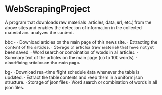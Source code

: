 # WebScrapingProject
A program that downloads raw materials (articles, data, url, etc.) from the above sites and enables the detection of information in the collected material and analyzes the content.

bbc -
· Download articles on the main page of this news site.
· Extracting the content of the articles.
· Storage of articles (raw material) that have not yet been saved.
· Word search or combination of words in all articles.
· Summary text of the articles on the main page (up to 100 words).
· classifiaing articles on the main page.

bg- 
· Download real-time flight schedule data whenever the table is updated.
· Extract the table contents and keep them in a uniform json structure.
· Storage of json files
· Word search or combination of words in all json files.
